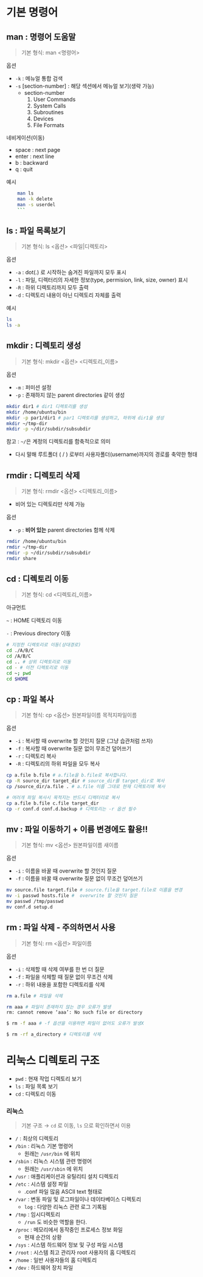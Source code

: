 # 기본 명령어

## man : 명령어 도움말

> 기본 형식: man <명령어>

옵션

- `-k` : 메뉴얼 통합 검색
- `-s` [section-number] : 해당 섹션에서 메뉴얼 보기(생략 가능)
  - section-number
    1. User Commands
    2. System Calls
    3. Subroutines
    4. Devices
    5. File Formats

네비게이션(이동)

- space : next page
- enter : next line
- b : backward
- q : quit

예시

```bash
    man ls
    man -k delete
    man -s userdel
    ```
```

## ls : 파일 목록보기

> 기본 형식: ls <옵션> <파일|디렉토리>

옵션

- `-a` : dot(.) 로 시작하는 숨겨진 파일까지 모두 표시
- `-l` : 파일, 디렉터리의 자세한 정보(type, permision, link, size, owner) 표시
- `-R` : 하위 디렉토리까지 모두 출력
- `-d` : 디렉토리 내용이 아닌 디렉토리 자체를 출력

예시

```bash
ls
ls -a
```



## mkdir : 디렉토리 생성

> 기본 형식: mkdir <옵션> <디렉토리_이름>

옵션

- `-m` : 퍼미션 설정
- `-p` : 존재하지 않는 parent directories 같이 생성

```bash
mkdir dir1 # dir1 디렉토리를 생성
mkdir /home/ubuntu/bin
mkdir -p par1/dir1 # par1 디렉토리를 생성하고, 하위에 dir1을 생성
mkdir ~/tmp-dir
mkdir -p ~/dir/subdir/subsubdir
```

참고 :  `~/`은 계정의 디렉토리를 함축적으로 의미

- 다시 말해 루트폴더 ( / ) 로부터 사용자폴더(username)까지의 경로를 축약한 형태

## rmdir : 디렉토리 삭제

> 기본 형식: rmdir <옵션> <디렉토리_이름>

- 비어 있는 디렉토리만 삭제 가능

옵션

- `-p` : **비어 있는** parent directories 함께 삭제

```bash
rmdir /home/ubuntu/bin
rmdir ~/tmp-dir
rmdir -p ~/dir/subdir/subsubdir
rmdir share
```

## cd : 디렉토리 이동

> 기본 형식: cd <디렉토리_이름>

아규먼트

`~` : HOME 디렉토리 이동

`-` : Previous directory 이동

```bash
# 지정한 디렉토리로 이동(상대경로)
cd ./A/B/C
cd /A/B/C
cd .. # 상위 디렉토리로 이동
cd - # 이전 디렉토리로 이동
cd ~; pwd
cd $HOME
```

## cp : 파일 복사

> 기본 형식: cp <옵션> 원본파일이름 목적지파일이름

옵션

- `-i` : 복사할 때 overwrite 할 것인지 질문 (그냥 습관처럼 쓰자)
- `-f` : 복사할 때 overwrite 질문 없이 무조건 덮어쓰기
- `-r` : 디렉토리 복사
- `-R` : 디렉토리의 하위 파일을 모두 복사

```bash
cp a.file b.file # a.file을 b.file로 복사합니다. 
cp -R source_dir target_dir # source_dir를 target_dir로 복사
cp /source_dir/a.file . # a.file 이름 그대로 현재 디렉토리에 복사

# 여러개 파일 복사시 목적지는 반드시 디렉터리로 복사
cp a.file b.file c.file target_dir 
cp -r conf.d conf.d.backup # 디렉토리는 -r 옵션 필수
```

## mv : 파일 이동하기 + 이름 변경에도 활용!!

> 기본 형식: mv <옵션> 원본파일이름 새이름

옵션

- `-i` : 이름을 바꿀 때 overwrite 할 것인지 질문
- `-f` : 이름을 바꿀 때 overwrite 질문 없이 무조건 덮어쓰기

```bash
mv source.file target.file # source.file을 target.file로 이름을 변경
mv -i passwd hosts.file #  overwrite 할 것인지 질문
mv passwd /tmp/passwd
mv conf.d setup.d
```

## rm : 파일 삭제 - 주의하면서 사용

> 기본 형식: rm <옵션> 파일이름

옵션

- `-i` : 삭제할 때 삭제 여부를 한 번 더 질문
- `-f` : 파일을 삭제할 때 질문 없이 무조건 삭제
- `-r` : 하위 내용을 포함한 디렉토리를 삭제

```bash
rm a.file # 파일을 삭제

rm aaa # 파일이 존재하지 않는 경우 오류가 발생
rm: cannot remove ‘aaa’: No such file or directory

$ rm -f aaa # -f 옵션을 이용하면 파일이 없어도 오류가 발생X

$ rm -rf a_directory # 디렉토리를 삭제
```



# 리눅스 디렉토리 구조

- `pwd` : 현재 작업 디렉토리 보기
- `ls` : 파일 목록 보기
- `cd` : 디렉토리 이동

### 리눅스

> 기본 구조 → `cd` 로 이동, `ls` 으로 확인하면서 이용

- `/` : 최상의 디렉토리
- `/bin` : 리눅스 기본 명령어
  - 원래는 `/usr/bin` 에 위치
- `/sbin` : 리눅스 시스템 관련 명령어
  - 원래는 `/usr/sbin` 에 위치
- `/usr` : 애플리케이션과 유틸리티 설치 디렉토리
- `/etc` : 시스템 설정 파일
  - .conf 파일 많음 ASCII text 형태로
- `/var` : 변동 파일 및 로그파일이나 데이타베이스 디렉토리
  - `log` : 다양한 리눅스 관련 로그 기록됨
- `/tmp` : 임시디렉토리
  - `/run` 도 비슷한 역할을 한다.
- `/proc` : 메모리에서 동작중인 프로세스 정보 화일
  - 현재 순간의 상황
- `/sys` : 시스템 하드웨어 정보 및 구성 파일 시스템
- `/root` : 시스템 최고 관리자 root 사용자의 홈 디렉토리
- `/home` : 일반 사용자들의 홈 디렉토리
- `/dev` : 하드웨어 장치 파일
